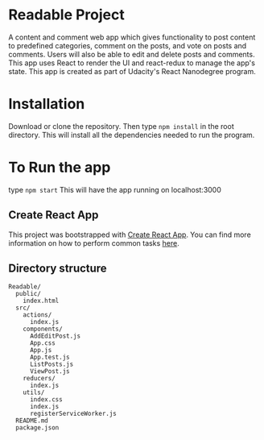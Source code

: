 # Readable Project

A content and comment web app which gives functionality to post content to predefined categories, comment on the posts, and vote on posts and comments. Users will also be able to edit and delete posts and comments. This app uses React to render the UI and react-redux to manage the app's state. This app is created as part of Udacity's React Nanodegree program.

# Installation

Download or clone the repository.
Then type `npm install` in the root directory.
  This will install all the dependencies needed to run the program.

# To Run the app

type `npm start`
  This will have the app running on localhost:3000

## Create React App

This project was bootstrapped with [Create React App](https://github.com/facebookincubator/create-react-app). You can find more information on how to perform common tasks [here](https://github.com/facebookincubator/create-react-app/blob/master/packages/react-scripts/template/README.md).

## Directory structure
```
Readable/
  public/
    index.html
  src/
    actions/
      index.js
    components/
      AddEditPost.js
      App.css
      App.js
      App.test.js
      ListPosts.js
      ViewPost.js
    reducers/
      index.js
    utils/
      index.css
      index.js
      registerServiceWorker.js
  README.md
  package.json

```
